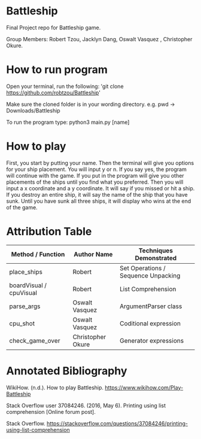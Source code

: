 # Battleship
Final Project repo for Battleship game.

Group Members: Robert Tzou, Jacklyn Dang, Oswalt Vasquez , Christopher Okure.

# How to run program

Open your terminal, run the following: 'git clone https://github.com/robtzou/Battleship'

Make sure the cloned folder is in your wording directory. e.g. pwd -> Downloads/Battleship

To run the program type: python3 main.py [name]


# How to play
First, you start by putting your name. Then the terminal will give you options for your ship placement. You will input y or n. If you say yes, the program will continue with the game. If you put in the program will give you other placements of the ships until you find what you preferred. Then you will input a x coordinate and a y coordinate. It will say if you missed or hit a ship. If you destroy an entire ship, it will say the name of the ship that you have sunk. Until you have sunk all three ships, it will display who wins at the end of the game.

# Attribution Table

| Method / Function | Author Name | Techniques Demonstrated |
|-------------------|-------------|-------------------------|
| place_ships | Robert | Set Operations / Sequence Unpacking |
| boardVisual / cpuVisual | Robert | List Comprehension |
| parse_args  | Oswalt Vasquez | ArgumentParser class  |
|cpu_shot     | Oswalt Vasquez | Coditional expression |
| check_game_over | Christopher Okure | Generator expressions |

# Annotated Bibliography

WikiHow. (n.d.). How to play Battleship. https://www.wikihow.com/Play-Battleship

Stack Overflow user 37084246. (2016, May 6). Printing using list comprehension [Online forum post]. 

Stack Overflow. https://stackoverflow.com/questions/37084246/printing-using-list-comprehension
